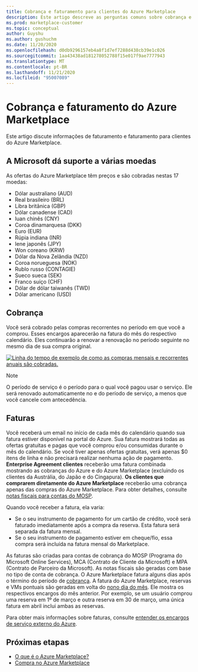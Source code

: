 ```yaml
---
title: Cobrança e faturamento para clientes do Azure Marketplace
description: Este artigo descreve as perguntas comuns sobre cobrança e faturamento para clientes do Azure Marketplace.
ms.prod: marketplace-customer
ms.topic: conceptual
author: Guyshu
ms.author: gushuchm
ms.date: 11/20/2020
ms.openlocfilehash: d0db9296157eb4a8f1d7ef7288d438cb39e1c026
ms.sourcegitcommit: 1aa43438ad181278052788f15e017f9ae7777943
ms.translationtype: MT
ms.contentlocale: pt-BR
ms.lasthandoff: 11/21/2020
ms.locfileid: "95007089"
---
```

# <a name="azure-marketplace-billing-and-invoicing"></a>Cobrança e faturamento do Azure Marketplace

Este artigo discute informações de faturamento e faturamento para clientes do Azure Marketplace.

## <a name="microsoft-supports-multiple-currencies"></a>A Microsoft dá suporte a várias moedas

As ofertas do Azure Marketplace têm preços e são cobradas nestas 17 moedas:

- Dólar australiano (AUD)
- Real brasileiro (BRL)
- Libra britânica (GBP)
- Dólar canadense (CAD)
- Iuan chinês (CNY)
- Coroa dinamarquesa (DKK)
- Euro (EUR)
- Rúpia indiana (INR)
- Iene japonês (JPY)
- Won coreano (KRW)
- Dólar da Nova Zelândia (NZD)
- Coroa norueguesa (NOK)
- Rublo russo (CONTAGIE)
- Sueco sueca (SEK)
- Franco suíço (CHF)
- Dólar de dólar taiwanês (TWD)
- Dólar americano (USD)

## <a name="billing"></a>Cobrança

Você será cobrado pelas compras recorrentes no período em que você a comprou. Esses encargos aparecerão na fatura do mês do respectivo calendário. Eles continuarão a renovar a renovação no período seguinte no mesmo dia de sua compra original.

[![Linha do tempo de exemplo de como as compras mensais e recorrentes anuais são cobradas.](media/billing/billing-charges-recurring.png)](media/billing/billing-charges-recurring.png#lightbox)

>[!NOTE]
> O período de serviço é o período para o qual você pagou usar o serviço. Ele será renovado automaticamente no e do período de serviço, a menos que você cancele com antecedência.

## <a name="invoices"></a>Faturas

Você receberá um email no início de cada mês do calendário quando sua fatura estiver disponível na portal do Azure. Sua fatura mostrará todas as ofertas gratuitas e pagas que você comprou e/ou consumidas durante o mês do calendário. Se você tiver apenas ofertas gratuitas, verá apenas $0 itens de linha e não precisará realizar nenhuma ação de pagamento. **Enterprise Agreement clientes** receberão uma fatura combinada mostrando as cobranças do Azure e do Azure Marketplace (excluindo os clientes da Austrália, do Japão e do Cingapura). **Os clientes que comprarem diretamente do Azure Marketplace** receberão uma cobrança apenas das compras do Azure Marketplace. Para obter detalhes, consulte [notas fiscais para contas do MOSP](/azure/cost-management-billing/understand/download-azure-invoice#invoices-for-mosp-billing-accounts).

Quando você receber a fatura, ela varia:

- Se o seu instrumento de pagamento for um cartão de crédito, você será faturado imediatamente após a compra da reserva. Esta fatura será separada da fatura mensal.
- Se o seu instrumento de pagamento estiver em cheque/fio, essa compra será incluída na fatura mensal do Marketplace.

As faturas são criadas para contas de cobrança do MOSP (Programa do Microsoft Online Services), MCA (Contrato de Cliente da Microsoft) e MPA (Contrato de Parceiro da Microsoft). As notas fiscais são geradas com base no tipo de conta de cobrança. O Azure Marketplace fatura alguns dias após o término do período de [cobrança](/azure/cost-management-billing/understand/download-azure-invoice#why-you-might-not-see-an-invoice). A fatura do Azure Marketplace, reservas e VMs pontuais são geradas em volta do [nono dia do mês](/azure/cost-management-billing/understand/download-azure-invoice#invoices-for-mosp-billing-accounts). Ele mostra os respectivos encargos do mês anterior. Por exemplo, se um usuário comprou uma reserva em 1º de março e outra reserva em 30 de março, uma única fatura em abril inclui ambas as reservas.

Para obter mais informações sobre faturas, consulte [entender os encargos de serviço externo do Azure](/azure/cost-management-billing/understand/understand-azure-marketplace-charges).

## <a name="next-steps"></a>Próximas etapas

- [O que é o Azure Marketplace?](azure-marketplace-overview.md)
- [Compra no Azure Marketplace](azure-purchasing-invoicing.md)
